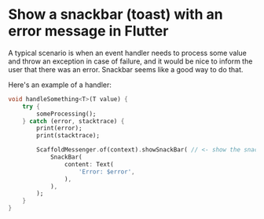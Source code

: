 # Show a snackbar (toast) with an error message in Flutter

A typical scenario is when an event handler needs to process some value and throw an exception in case of failure, and it would be nice to inform the user that there was an error. Snackbar seems like a good way to do that.

Here's an example of a handler:

```dart
void handleSomething<T>(T value) {
    try {
        someProcessing();
    } catch (error, stacktrace) {
        print(error);
        print(stacktrace);

        ScaffoldMessenger.of(context).showSnackBar( // <- show the snackbar
            SnackBar(
                content: Text(
                    'Error: $error',
                ),
            ),
        );
    }
}
```